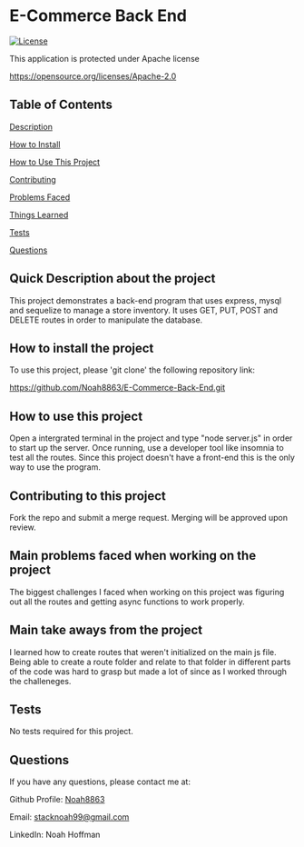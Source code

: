   # E-Commerce Back End 


  [![License](https://img.shields.io/badge/License-Apache_2.0-blue.svg)](https://opensource.org/licenses/Apache-2.0)

  This application is protected under Apache license

  https://opensource.org/licenses/Apache-2.0 


  ## Table of Contents
  [Description](#quick-description-about-the-project)

  [How to Install](#how-to-install-the-project)

  [How to Use This Project](#how-to-use-this-project)

  [Contributing](#contributing-to-this-project)

  [Problems Faced](#main-problems-faced-when-working-on-the-project)

  [Things Learned](#main-take-aways-from-the-project)

  [Tests](#tests)

  [Questions](#questions)


  ## Quick Description about the project 

  This project demonstrates a back-end program that uses express, mysql and sequelize to manage a store inventory. It uses GET, PUT, POST and DELETE routes in order to manipulate the database.  

  ## How to install the project 

  To use this project, please 'git clone' the following repository link: 

  https://github.com/Noah8863/E-Commerce-Back-End.git 

  ## How to use this project 

  Open a intergrated terminal in the project and type "node server.js" in order to start up the server. Once running, use a developer tool like insomnia to test all the routes. Since this project doesn't have a front-end this is the only way to use the program.  

  ## Contributing to this project
  Fork the repo and submit a merge request. Merging will be approved upon review.  

  ## Main problems faced when working on the project 
 
  The biggest challenges I faced when working on this project was figuring out all the routes and getting async functions to work properly. 

  ## Main take aways from the project 

  I learned how to create routes that weren't initialized on the main js file. Being able to create a route folder and relate to that folder in different parts of the code was hard to grasp but made a lot of since as I worked through the challeneges.   

  ## Tests 

  No tests required for this project.  

  ## Questions 

  If you have any questions, please contact me at: 
 
  Github Profile: [Noah8863](https://github.com/Noah8863)  

  Email: stacknoah99@gmail.com 

  LinkedIn: Noah Hoffman
